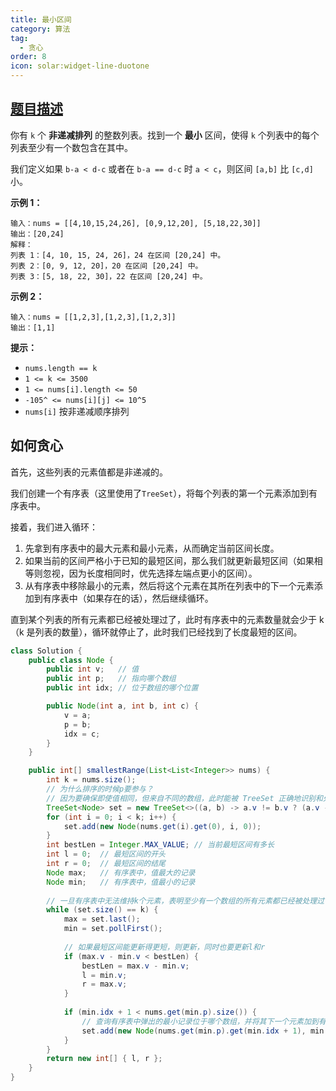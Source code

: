 ```yaml
---
title: 最小区间
category: 算法
tag:
  - 贪心
order: 8
icon: solar:widget-line-duotone
---
```


## [题目描述](https://leetcode.cn/problems/smallest-range-covering-elements-from-k-lists/description/)

你有 `k` 个 **非递减排列** 的整数列表。找到一个 **最小** 区间，使得 `k` 个列表中的每个列表至少有一个数包含在其中。

我们定义如果 `b-a < d-c` 或者在 `b-a == d-c` 时 `a < c`，则区间 `[a,b]` 比 `[c,d]` 小。

**示例 1：**

```
输入：nums = [[4,10,15,24,26], [0,9,12,20], [5,18,22,30]]
输出：[20,24]
解释： 
列表 1：[4, 10, 15, 24, 26]，24 在区间 [20,24] 中。
列表 2：[0, 9, 12, 20]，20 在区间 [20,24] 中。
列表 3：[5, 18, 22, 30]，22 在区间 [20,24] 中。
```

**示例 2：**

```
输入：nums = [[1,2,3],[1,2,3],[1,2,3]]
输出：[1,1]
```

**提示：**

- `nums.length == k`
- `1 <= k <= 3500`
- `1 <= nums[i].length <= 50`
- `-105^ <= nums[i][j] <= 10^5`
- `nums[i]` 按非递减顺序排列

## 如何贪心

首先，这些列表的元素值都是非递减的。

我们创建一个有序表（这里使用了`TreeSet`），将每个列表的第一个元素添加到有序表中。

接着，我们进入循环：

1. 先拿到有序表中的最大元素和最小元素，从而确定当前区间长度。
2. 如果当前的区间严格小于已知的最短区间，那么我们就更新最短区间（如果相等则忽视，因为长度相同时，优先选择左端点更小的区间）。
3. 从有序表中移除最小的元素，然后将这个元素在其所在列表中的下一个元素添加到有序表中（如果存在的话），然后继续循环。

直到某个列表的所有元素都已经被处理过了，此时有序表中的元素数量就会少于 k（k 是列表的数量），循环就停止了，此时我们已经找到了长度最短的区间。

```java
class Solution {
	public class Node {
		public int v; 	// 值
		public int p; 	// 指向哪个数组
		public int idx; // 位于数组的哪个位置

		public Node(int a, int b, int c) {
			v = a;
			p = b;
			idx = c;
		}
	}

	public int[] smallestRange(List<List<Integer>> nums) {
		int k = nums.size();
		// 为什么排序的时候p要参与？
		// 因为要确保即使值相同，但来自不同的数组，此时能被 TreeSet 正确地识别和处理，而不会被覆盖
		TreeSet<Node> set = new TreeSet<>((a, b) -> a.v != b.v ? (a.v - b.v) : (a.p - b.p));
		for (int i = 0; i < k; i++) {
			set.add(new Node(nums.get(i).get(0), i, 0));
		}
		int bestLen = Integer.MAX_VALUE; // 当前最短区间有多长
		int l = 0; 	// 最短区间的开头
		int r = 0; 	// 最短区间的结尾
		Node max;	// 有序表中，值最大的记录
		Node min;	// 有序表中，值最小的记录
		
		// 一旦有序表中无法维持k个元素，表明至少有一个数组的所有元素都已经被处理过了，此时无法找到新区间
		while (set.size() == k) { 
			max = set.last();
			min = set.pollFirst();
			
			// 如果最短区间能更新得更短，则更新，同时也要更新l和r
			if (max.v - min.v < bestLen) {
				bestLen = max.v - min.v;
				l = min.v;
				r = max.v;
			}
			
			if (min.idx + 1 < nums.get(min.p).size()) {
				// 查询有序表中弹出的最小记录位于哪个数组，并将其下一个元素加到有序表中
				set.add(new Node(nums.get(min.p).get(min.idx + 1), min.p, min.idx + 1));
			}
		}
		return new int[] { l, r };
	}
}
```

